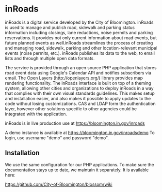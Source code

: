 inRoads
=======

inRoads is a digital service developed by the City of Bloomington. inRoads is used to manage and publish road, sidewalk and parking status information including closings, lane reductions, noise permits and parking reservations. It provides not only current information about road events, but future planned events as well.inRoads streamlines the process of creating and managing road, sidewalk, parking and other location-relevant municipal events (noise permits, etc.). inRoads publishes its data to the web, to email lists and through multiple open data formats.

The service is provided through an open source PHP application that stores road event data using Google's Calendar API and notifies subscribers via email. The Open Layers (http://openlayers.org/) library provides map rendering functionality. The inRoads interface is built on top of a theming system, allowing other cities and organizations to deploy inRoads in a way that complies with their own visual standards guidelines. This makes setup and installation easier, and also makes it possible to apply updates to the code without losing customizations. CAS and LDAP form the authentication layer, however other solutions specific to other agencies could be integrated with the application.

inRoads is in live production use at https://bloomington.in.gov/inroads  

A demo instance is available at https://bloomington.in.gov/inroadsdemo
To login, use username "demo" and password "demo".

## Installation

We use the same configuration for our PHP applications. To make sure the documentation stays up to date, we maintain it separately. It is available here:

https://github.com/City-of-Bloomington/blossom/wiki
